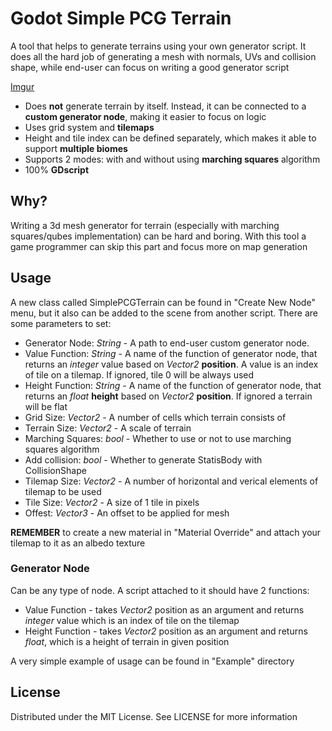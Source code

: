 # Godot Simple PCG Terrain

A tool that helps to generate terrains using your own generator script.
It does all the hard job of generating a mesh with normals, UVs and collision shape,
while end-user can focus on writing a good generator script

[Imgur](https://i.imgur.com/K75yMkr.gifv)

* Does **not** generate terrain by itself. Instead, it can be connected to a **custom generator node**,
making it easier to focus on logic
* Uses grid system and **tilemaps**
* Height and tile index can be defined separately, which makes it able to support **multiple biomes**
* Supports 2 modes: with and without using **marching squares** algorithm
* 100% **GDscript**

## Why?
Writing a 3d mesh generator for terrain (especially with marching squares/qubes implementation) can be hard and boring.
With this tool a game programmer can skip this part and focus more on map generation

## Usage
A new class called SimplePCGTerrain can be found in "Create New Node" menu, but it also can be added to the scene from another script. There are some parameters to set:

* Generator Node: *String* - A path to end-user custom generator node.
* Value Function: *String* - A name of the function of generator node, that returns an *integer* value based on *Vector2* **position**.
A value is an index of tile on a tilemap. If ignored, tile 0 will be always used
* Height Function: *String* - A name of the function of generator node, that returns an *float* **height** based on *Vector2* **position**.
If ignored a terrain will be flat
* Grid Size: *Vector2* - A number of cells which terrain consists of
* Terrain Size: *Vector2* - A scale of terrain
* Marching Squares: *bool* - Whether to use or not to use marching squares algorithm
* Add collision: *bool* - Whether to generate StatisBody with CollisionShape
* Tilemap Size: *Vector2* - A number of horizontal and verical elements of tilemap to be used
* Tile Size: *Vector2* - A size of 1 tile in pixels
* Offest: *Vector3* - An offset to be applied for mesh

**REMEMBER** to create a new material in "Material Override" and attach your tilemap to it as an albedo texture

### Generator Node
Can be any type of node. A script attached to it should have 2 functions:

* Value Function - takes *Vector2* position as an argument and returns *integer* value which is an index of tile on the tilemap
* Height Function - takes *Vector2* position as an argument and returns *float*, which is a height of terrain in given position

A very simple example of usage can be found in "Example" directory

## License
Distributed under the MIT License. See LICENSE for more information
